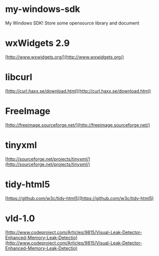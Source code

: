 my-windows-sdk
==============

My Windows SDK! Store some opensource library and document

# wxWidgets 2.9
[http://www.wxwidgets.org/](http://www.wxwidgets.org/)

# libcurl
[http://curl.haxx.se/download.html](http://curl.haxx.se/download.html)

# FreeImage
[http://freeimage.sourceforge.net/](http://freeimage.sourceforge.net/)

# tinyxml
[http://sourceforge.net/projects/tinyxml/](http://sourceforge.net/projects/tinyxml/)

# tidy-html5
[https://github.com/w3c/tidy-html5](https://github.com/w3c/tidy-html5)

# vld-1.0
[http://www.codeproject.com/Articles/9815/Visual-Leak-Detector-Enhanced-Memory-Leak-Detectio](http://www.codeproject.com/Articles/9815/Visual-Leak-Detector-Enhanced-Memory-Leak-Detectio)